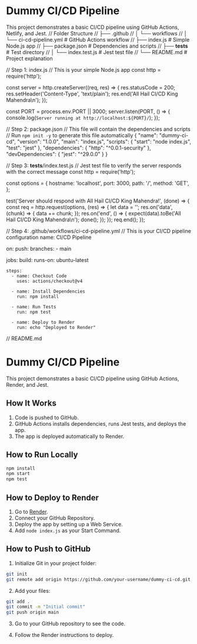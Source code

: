 # Dummy CI/CD Pipeline
This project demonstrates a basic CI/CD pipeline using GitHub Actions, Netlify, and Jest.
// Folder Structure
// ├── .github
// │   └── workflows
// │       └── ci-cd-pipeline.yml    # GitHub Actions workflow
// ├── index.js                     # Simple Node.js app
// ├── package.json                 # Dependencies and scripts
// ├── __tests__                    # Test directory
// │   └── index.test.js            # Jest test file
// └── README.md                    # Project explanation

// Step 1: index.js
// This is your simple Node.js app
const http = require('http');

const server = http.createServer((req, res) => {
  res.statusCode = 200;
  res.setHeader('Content-Type', 'text/plain');
  res.end('All Hail CI/CD King Mahendra\n');
});

const PORT = process.env.PORT || 3000;
server.listen(PORT, () => {
  console.log(`Server running at http://localhost:${PORT}/`);
});

// Step 2: package.json
// This file will contain the dependencies and scripts
// Run `npm init -y` to generate this file automatically
{
  "name": "dummy-ci-cd",
  "version": "1.0.0",
  "main": "index.js",
  "scripts": {
    "start": "node index.js",
    "test": "jest"
  },
  "dependencies": {
    "http": "^0.0.1-security"
  },
  "devDependencies": {
    "jest": "^29.0.0"
  }
}

// Step 3: __tests__/index.test.js
// Jest test file to verify the server responds with the correct message
const http = require('http');

const options = {
  hostname: 'localhost',
  port: 3000,
  path: '/',
  method: 'GET',
};

test('Server should respond with All Hail CI/CD King Mahendra!', (done) => {
  const req = http.request(options, (res) => {
    let data = '';
    res.on('data', (chunk) => {
      data += chunk;
    });
    res.on('end', () => {
      expect(data).toBe('All Hail CI/CD King Mahendra\n');
      done();
    });
  });
  req.end();
});

// Step 4: .github/workflows/ci-cd-pipeline.yml
// This is your CI/CD pipeline configuration
name: CI/CD Pipeline

on:
  push:
    branches:
      - main

jobs:
  build:
    runs-on: ubuntu-latest

    steps:
      - name: Checkout Code
        uses: actions/checkout@v4

      - name: Install Dependencies
        run: npm install

      - name: Run Tests
        run: npm test

      - name: Deploy to Render
        run: echo "Deployed to Render"

// README.md
# Dummy CI/CD Pipeline
This project demonstrates a basic CI/CD pipeline using GitHub Actions, Render, and Jest.

## How It Works
1. Code is pushed to GitHub.
2. GitHub Actions installs dependencies, runs Jest tests, and deploys the app.
3. The app is deployed automatically to Render.

## How to Run Locally
```bash
npm install
npm start
npm test
```

## How to Deploy to Render
1. Go to [Render](https://www.render.com/).
2. Connect your GitHub Repository.
3. Deploy the app by setting up a Web Service.
4. Add `node index.js` as your Start Command.

## How to Push to GitHub
1. Initialize Git in your project folder:
```bash
git init
git remote add origin https://github.com/your-username/dummy-ci-cd.git
```

2. Add your files:
```bash
git add .
git commit -m "Initial commit"
git push origin main
```

3. Go to your GitHub repository to see the code.

4. Follow the Render instructions to deploy.
